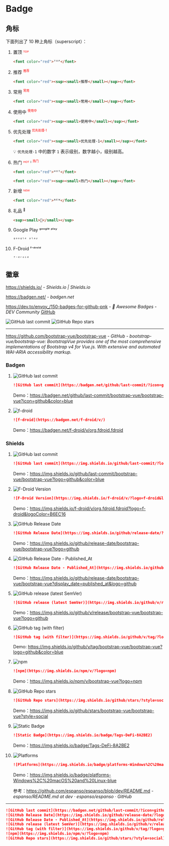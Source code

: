 # Badge

## 角标

下面列出了 10 种上角标（superscript）：

1. 置顶 <font color="red">ᵀᴼᴾ</font>

    ```html
    <font color="red">ᵀᴼᴾ</font>
    ```

2. 推荐 <font color="red"><sup><small>推荐</small></sup></font>

    ```html
    <font color="red"><sup><small>推荐</small></sup></font>
    ```

3. 常用 <font color="red"><sup><small>常用</small></sup></font>

    ```html
    <font color="red"><sup><small>常用</small></sup></font>
    ```

4. 使用中 <font color="red"><sup><small>使用中</small></sup></font>

    ```html
    <font color="red"><sup><small>使用中</small></sup></font>
    ```

5. 优先处理 <font color="red"><sup><small>优先处理-1</small></sup></font>

    ```html
    <font color="red"><sup><small>优先处理-1</small></sup></font>
    ```

    💡 `优先处理-1` 中的数字 `1` 表示级别，数字越小，级别越高。

6. 热门 <font color="red">ᴴᴼᵀ</font> ᴵ <font color="red"><sup><small>热门</small></sup></font>

    ```html
    <font color="red">ᴴᴼᵀ</font>
    ```

    ```html
    <font color="red"><sup><small>热门</small></sup></font>
    ```

7. 新增 <font color="red">ᴺᴱᵂ</font>

    ```html
    <font color="red">ᴺᴱᵂ</font>
    ```

8. 礼品 <sup><small>🎁</small></sup>

    ```html
    <sup><small>🎁</small></sup>
    ```

9. Google Play ᵍᵒᵒᵍˡᵉ ᵖˡᵃʸ

    ```html
    ᵍᵒᵒᵍˡᵉ ᵖˡᵃʸ
    ```

10. F-Droid ᶠ⁻ᵈʳᵒⁱᵈ

    ```html
    ᶠ⁻ᵈʳᵒⁱᵈ
    ```

## 徽章

https://shields.io/ - *Shields.io | Shields.io*

https://badgen.net/ - *badgen.net*

https://dev.to/envoy_/150-badges-for-github-pnk - *📛 Awesome Badges - DEV Community* [GitHub](https://github.com/Envoy-VC/awesome-badges)

![GitHub last commit](https://badgen.net/github/last-commit/Envoy-VC/awesome-badges?icon=github&color=blue)
![GitHub Repo stars](https://img.shields.io/github/stars/Envoy-VC/awesome-badges?style=social)

---

https://github.com/bootstrap-vue/bootstrap-vue - *GitHub - bootstrap-vue/bootstrap-vue: BootstrapVue provides one of the most comprehensive implementations of Bootstrap v4 for Vue.js. With extensive and automated WAI-ARIA accessibility markup.*

### Badgen

1. ![GitHub last commit](https://badgen.net/github/last-commit/bootstrap-vue/bootstrap-vue?icon=github&color=blue)

    ```markdown
    ![GitHub last commit](https://badgen.net/github/last-commit/?icon=github&color=blue)
    ```

    Demo：https://badgen.net/github/last-commit/bootstrap-vue/bootstrap-vue?icon=github&color=blue

2. ![f-droid](https://badgen.net/f-droid/v/org.fdroid.fdroid)

    ```markdown
    ![f-droid](https://badgen.net/f-droid/v/)
    ```

    Demo：https://badgen.net/f-droid/v/org.fdroid.fdroid

### Shields

1. ![GitHub last commit](https://img.shields.io/github/last-commit/bootstrap-vue/bootstrap-vue?logo=github&color=blue)

    ```markdown
    ![GitHub last commit](https://img.shields.io/github/last-commit/?logo=github&color=blue)
    ```

    Demo：https://img.shields.io/github/last-commit/bootstrap-vue/bootstrap-vue?logo=github&color=blue

2. ![F-Droid Version](https://img.shields.io/f-droid/v/org.fdroid.fdroid?logo=f-droid&logoColor=B6EC16)

    ```markdown
    ![F-Droid Version](https://img.shields.io/f-droid/v/?logo=f-droid&logoColor=B6EC16)
    ```

    Demo：https://img.shields.io/f-droid/v/org.fdroid.fdroid?logo=f-droid&logoColor=B6EC16

3. ![GitHub Release Date](https://img.shields.io/github/release-date/bootstrap-vue/bootstrap-vue?logo=github)

    ```markdown
    ![GitHub Release Date](https://img.shields.io/github/release-date/?logo=github)
    ```

    Demo：https://img.shields.io/github/release-date/bootstrap-vue/bootstrap-vue?logo=github

4. ![GitHub Release Date - Published_At](https://img.shields.io/github/release-date/bootstrap-vue/bootstrap-vue?display_date=published_at&logo=github)

    ```markdown
    ![GitHub Release Date - Published_At](https://img.shields.io/github/release-date/?display_date=published_at&logo=github)
    ```

    Demo：https://img.shields.io/github/release-date/bootstrap-vue/bootstrap-vue?display_date=published_at&logo=github

5. ![GitHub release (latest SemVer)](https://img.shields.io/github/v/release/bootstrap-vue/bootstrap-vue?logo=github)

    ```markdown
    ![GitHub release (latest SemVer)](https://img.shields.io/github/v/release/?logo=github)
    ```

    Demo：https://img.shields.io/github/v/release/bootstrap-vue/bootstrap-vue?logo=github

6. ![GitHub tag (with filter)](https://img.shields.io/github/v/tag/bootstrap-vue/bootstrap-vue?logo=github&color=blue)

    ```markdown
    ![GitHub tag (with filter)](https://img.shields.io/github/v/tag/?logo=github&color=blue)
    ```

    Demo: https://img.shields.io/github/v/tag/bootstrap-vue/bootstrap-vue?logo=github&color=blue

7. ![npm](https://img.shields.io/npm/v/bootstrap-vue?logo=npm)

    ```markdown
    ![npm](https://img.shields.io/npm/v/?logo=npm)
    ```

    Demo：https://img.shields.io/npm/v/bootstrap-vue?logo=npm

8. ![GitHub Repo stars](https://img.shields.io/github/stars/bootstrap-vue/bootstrap-vue?style=social)

    ```markdown
    ![GitHub Repo stars](https://img.shields.io/github/stars/?style=social)
    ```

    Demo：https://img.shields.io/github/stars/bootstrap-vue/bootstrap-vue?style=social

9. ![Static Badge](https://img.shields.io/badge/Tags-DeFi-8A2BE2)

    ```markdown
    ![Static Badge](https://img.shields.io/badge/Tags-DeFi-8A2BE2)
    ```

    Demo：https://img.shields.io/badge/Tags-DeFi-8A2BE2

10. ![Platforms](https://img.shields.io/badge/platforms-Windows%2C%20macOS%20and%20Linux-blue)


    ```markdown
    ![Platforms](https://img.shields.io/badge/platforms-Windows%2C%20macOS%20and%20Linux-blue)
    ```
    
    Demo：https://img.shields.io/badge/platforms-Windows%2C%20macOS%20and%20Linux-blue
    
    参考：https://github.com/espanso/espanso/blob/dev/README.md - *espanso/README.md at dev · espanso/espanso · GitHub*

---

```markdown
![GitHub last commit](https://badgen.net/github/last-commit/?icon=github&color=blue)
![GitHub Release Date](https://img.shields.io/github/release-date/?logo=github)
![GitHub Release Date - Published_At](https://img.shields.io/github/release-date/?display_date=published_at&logo=github)
![GitHub release (latest SemVer)](https://img.shields.io/github/v/release/?logo=github)
![GitHub tag (with filter)](https://img.shields.io/github/v/tag/?logo=github&color=blue)
![npm](https://img.shields.io/npm/v/?logo=npm)
![GitHub Repo stars](https://img.shields.io/github/stars/?style=social)
```
